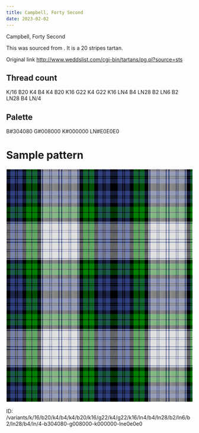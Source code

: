 ```yaml
---
title: Campbell, Forty Second
date: 2023-02-02
---
```

Campbell, Forty Second

This was sourced from <no value>.  It is a 20 stripes tartan.

Original link http://www.weddslist.com/cgi-bin/tartans/pg.pl?source=sts

## Thread count
K/16 B20 K4 B4 K4 B20 K16 G22 K4 G22 K16 LN4 B4 LN28 B2 LN6 B2 LN28 B4 LN/4

## Palette
B#304080 G#008000 K#000000 LN#E0E0E0

# Sample pattern

![Tartan detail](tartan.png "K/16 B20 K4 B4 K4 B20 K16 G22 K4 G22 K16 LN4 B4 LN28 B2 LN6 B2 LN28 B4 LN/4 tartan")

ID: /variants/k/16/b20/k4/b4/k4/b20/k16/g22/k4/g22/k16/ln4/b4/ln28/b2/ln6/b2/ln28/b4/ln/4-b304080-g008000-k000000-lne0e0e0